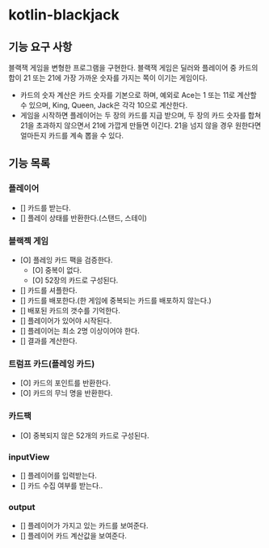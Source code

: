 # kotlin-blackjack

## 기능 요구 사항

 블랙잭 게임을 변형한 프로그램을 구현한다. 블랙잭 게임은 딜러와 플레이어 중 카드의 합이 21 또는 21에 가장 가까운 숫자를 가지는 쪽이 이기는 게임이다.
  - 카드의 숫자 계산은 카드 숫자를 기본으로 하며, 예외로 Ace는 1 또는 11로 계산할 수 있으며, King, Queen, Jack은 각각 10으로 계산한다.
  - 게임을 시작하면 플레이어는 두 장의 카드를 지급 받으며, 두 장의 카드 숫자를 합쳐 21을 초과하지 않으면서 21에 가깝게 만들면 이긴다. 21을 넘지 않을 경우 원한다면 얼마든지 카드를 계속 뽑을 수 있다.


## 기능 목록

### 플레이어
- [] 카드를 받는다.
- [] 플레이 상태를 반환한다.(스탠드, 스테이)

### 블랙젝 게임
- [O] 플레잉 카드 팩을 검증한다.
  - [O] 중복이 없다.
  - [O] 52장의 카드로 구성된다.
- [] 카드를 셔플한다.
- [] 카드를 배포한다.(한 게임에 중복되는 카드를 배포하지 않는다.)
- [] 배포된 카드의 갯수를 기억한다.
- [] 플레이어가 있어야 시작된다.
- [] 플레이어는 최소 2명 이상이어야 한다.
- [] 결과를 계산한다.

### 트럼프 카드(플레잉 카드)
- [O] 카드의 포인트를 반환한다.
- [O] 카드의 무늬 명을 반환한다.

### 카드팩
- [O] 중복되지 않은 52개의 카드로 구성된다.

### inputView
- [] 플레이어를 입력받는다.
- [] 카드 수집 여부를 받는다..

### output
- [] 플레이어가 가지고 있는 카드를 보여준다.
- [] 플레이어 카드 계산값을 보여준다.
